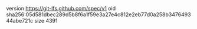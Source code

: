 version https://git-lfs.github.com/spec/v1
oid sha256:05d581dbec289d5b8f6a1f59e3a27e4c812e2eb77d0a258b347649344abe721c
size 4391
